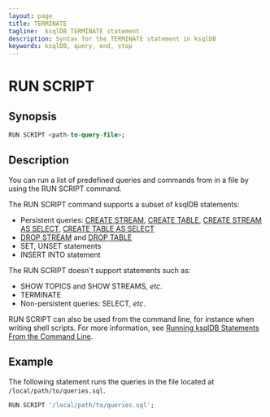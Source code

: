 ```yaml
---
layout: page
title: TERMINATE
tagline:  ksqlDB TERMINATE statement
description: Syntax for the TERMINATE statement in ksqlDB
keywords: ksqlDB, query, end, stop
---
```


RUN SCRIPT
==========

Synopsis
--------

```sql
RUN SCRIPT <path-to-query-file>;
```

Description
-----------

You can run a list of predefined queries and commands from in a file by
using the RUN SCRIPT command.

The RUN SCRIPT command supports a subset of ksqlDB statements:

-   Persistent queries: [CREATE STREAM](create-stream.md),
    [CREATE TABLE](create-table.md), [CREATE STREAM AS SELECT](create-stream-as-select.md),
    [CREATE TABLE AS SELECT](create-table-as-select.md)
-   [DROP STREAM](drop-stream.md) and [DROP TABLE](drop-table.md)
-   SET, UNSET statements
-   INSERT INTO statement

The RUN SCRIPT doesn't support statements such as:

-   SHOW TOPICS and SHOW STREAMS, *etc*.
-   TERMINATE
-   Non-persistent queries: SELECT, *etc*.

RUN SCRIPT can also be used from the command line, for instance when
writing shell scripts. For more information, see
[Running ksqlDB Statements From the Command Line](../../tutorials/examples.md#running-ksqldb-statements-from-the-command-line).

Example
-------

The following statement runs the queries in the file located at
`/local/path/to/queries.sql`.

```sql
RUN SCRIPT '/local/path/to/queries.sql';
```

